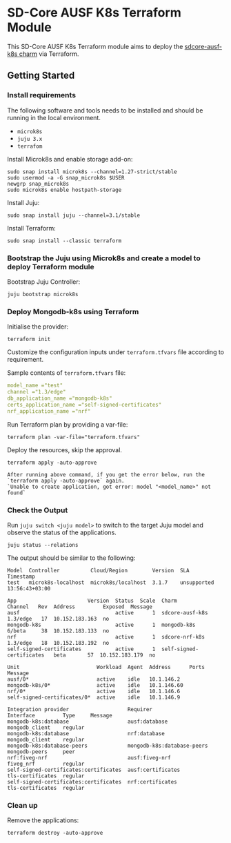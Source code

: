 # SD-Core AUSF K8s Terraform Module

This SD-Core AUSF K8s Terraform module aims to deploy the [sdcore-ausf-k8s charm](https://charmhub.io/sdcore-ausf-k8s) via Terraform.

## Getting Started

### Install requirements

The following software and tools needs to be installed and should be running in the local environment.

- `microk8s`
- `juju 3.x`
- `terrafom`

Install Microk8s and enable storage add-on:

```console
sudo snap install microk8s --channel=1.27-strict/stable
sudo usermod -a -G snap_microk8s $USER
newgrp snap_microk8s
sudo microk8s enable hostpath-storage
```

Install Juju:

```console
sudo snap install juju --channel=3.1/stable
```

Install Terraform:

```console
sudo snap install --classic terraform
```

### Bootstrap the Juju using Microk8s and create a model to deploy Terraform module

Bootstrap Juju Controller:

```console
juju bootstrap microk8s
```

### Deploy Mongodb-k8s using Terraform

Initialise the provider:

```console
terraform init
```

Customize the configuration inputs under `terraform.tfvars` file according to requirement.

Sample contents of `terraform.tfvars` file:

```yaml
model_name ="test"
channel ="1.3/edge"
db_application_name ="mongodb-k8s"
certs_application_name ="self-signed-certificates"
nrf_application_name ="nrf"
```

Run Terraform plan by providing a var-file:

```console
terraform plan -var-file="terraform.tfvars" 
```

Deploy the resources, skip the approval.

```console
terraform apply -auto-approve 
```

```{note}
After running above command, if you get the error below, run the `terraform apply -auto-approve` again. 
`Unable to create application, got error: model "<model_name>" not found`
```

### Check the Output

Run `juju switch <juju model>` to switch to the target Juju model and observe the status of the applications.

```console
juju status --relations
```

The output should be similar to the following:

```console
Model  Controller          Cloud/Region        Version  SLA          Timestamp
test   microk8s-localhost  microk8s/localhost  3.1.7    unsupported  13:56:43+03:00

App                       Version  Status  Scale  Charm                     Channel   Rev  Address         Exposed  Message
ausf                               active      1  sdcore-ausf-k8s            1.3/edge   17  10.152.183.163  no       
mongodb-k8s                        active      1  mongodb-k8s                6/beta     38  10.152.183.133  no       
nrf                                active      1  sdcore-nrf-k8s             1.3/edge   18  10.152.183.192  no       
self-signed-certificates           active      1  self-signed-certificates   beta       57  10.152.183.179  no       

Unit                         Workload  Agent  Address      Ports  Message
ausf/0*                      active    idle   10.1.146.2          
mongodb-k8s/0*               active    idle   10.1.146.60         
nrf/0*                       active    idle   10.1.146.6          
self-signed-certificates/0*  active    idle   10.1.146.9          

Integration provider                   Requirer                    Interface         Type     Message
mongodb-k8s:database                   ausf:database                mongodb_client    regular  
mongodb-k8s:database                   nrf:database                 mongodb_client    regular  
mongodb-k8s:database-peers             mongodb-k8s:database-peers   mongodb-peers     peer     
nrf:fiveg-nrf                          ausf:fiveg-nrf               fiveg_nrf         regular  
self-signed-certificates:certificates  ausf:certificates            tls-certificates  regular  
self-signed-certificates:certificates  nrf:certificates             tls-certificates  regular 
```

### Clean up 

Remove the applications:

```console
terraform destroy -auto-approve
```

